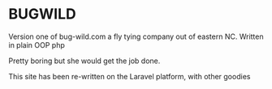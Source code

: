 # BUGWILD

Version one of bug-wild.com a fly tying company out of eastern NC.
Written in plain OOP php

Pretty boring but she would get the job done.

This site has been re-written on the Laravel platform, with other goodies
